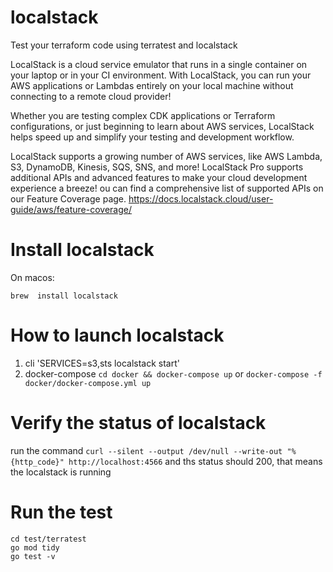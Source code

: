 # localstack
Test your terraform code using terratest and localstack

LocalStack is a cloud service emulator that runs in a single container on your laptop or in your CI environment. With LocalStack, you can run your AWS applications or Lambdas entirely on your local machine without connecting to a remote cloud provider!

Whether you are testing complex CDK applications or Terraform configurations, or just beginning to learn about AWS services, LocalStack helps speed up and simplify your testing and development workflow.

LocalStack supports a growing number of AWS services, like AWS Lambda, S3, DynamoDB, Kinesis, SQS, SNS, and more! LocalStack Pro supports additional APIs and advanced features to make your cloud development experience a breeze!
ou can find a comprehensive list of supported APIs on our Feature Coverage page.
https://docs.localstack.cloud/user-guide/aws/feature-coverage/

# Install localstack
On macos:
```
brew  install localstack
```
# How to launch localstack
1) cli 'SERVICES=s3,sts localstack start'
2) docker-compose `cd docker && docker-compose up`  or `docker-compose -f docker/docker-compose.yml up`

# Verify the status of localstack
run the command `curl --silent --output /dev/null --write-out "%{http_code}" http://localhost:4566` and ths status should 200, that means the localstack is running

# Run the test
```
cd test/terratest
go mod tidy
go test -v
```

